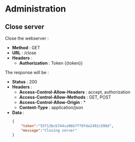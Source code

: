 Administration
=============
Close server
------------

Close the webserver :

- **Method** : GET
- **URL** : /close
- **Headers** :
    * **Authorization** : Token {{token}}

The response will be :

- **Status** : 200
- **Headers** :
    * **Access-Control-Allow-Headers** : accept, authorization
    * **Access-Control-Allow-Methods** : GET, POST
    * **Access-Control-Allow-Origin** : \*
    * **Content-Type** : application/json
- **Data** :
    ```json
    {
        "token":"55f13bcb744ca96b7ff8fda2492c598d",
        "message":"Closing server"
    }
    ```